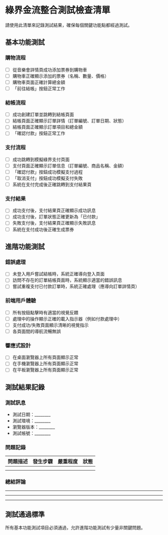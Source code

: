 # 綠界金流整合測試檢查清單

請使用此清單來記錄測試結果，確保每個關鍵功能點都經過測試。

## 基本功能測試

### 購物流程
- [ ] 從音樂會詳情頁成功添加票券到購物車
- [ ] 購物車正確顯示添加的票券（名稱、數量、價格）
- [ ] 購物車頁面正確計算總金額
- [ ] 「前往結帳」按鈕正常工作

### 結帳流程
- [ ] 成功創建訂單並跳轉到結帳頁面
- [ ] 結帳頁面正確顯示訂單詳情（訂單編號、訂單日期、狀態）
- [ ] 結帳頁面正確顯示訂單項目和總金額
- [ ] 「確認付款」按鈕正常工作

### 支付流程
- [ ] 成功跳轉到模擬綠界支付頁面
- [ ] 支付頁面正確顯示訂單信息（訂單編號、商品名稱、金額）
- [ ] 「確認付款」按鈕成功模擬支付過程
- [ ] 「取消支付」按鈕成功模擬支付失敗
- [ ] 系統在支付完成後正確跳轉到支付結果頁

### 支付結果
- [ ] 成功支付後，支付結果頁正確顯示成功訊息
- [ ] 成功支付後，訂單狀態正確更新為「已付款」
- [ ] 失敗支付後，支付結果頁正確顯示失敗訊息
- [ ] 系統在支付成功後正確生成票券

## 進階功能測試

### 錯誤處理
- [ ] 未登入用戶嘗試結帳時，系統正確導向登入頁面
- [ ] 訪問不存在的訂單結帳頁面時，系統顯示適當的錯誤訊息
- [ ] 嘗試重複支付已付款訂單時，系統正確處理（應導向訂單詳情頁）

### 前端用戶體驗
- [ ] 所有按鈕點擊時有適當的視覺反饋
- [ ] 處理中的操作顯示正確的載入指示器（例如付款處理中）
- [ ] 支付成功/失敗頁面顯示清晰的視覺指示
- [ ] 各頁面間的導航流暢無誤

### 響應式設計
- [ ] 在桌面瀏覽器上所有頁面顯示正常
- [ ] 在手機瀏覽器上所有頁面顯示正常
- [ ] 在平板瀏覽器上所有頁面顯示正常

## 測試結果記錄

### 測試訊息
- 測試日期：________
- 測試環境：________
- 瀏覽器版本：________
- 測試帳號：________

### 問題記錄
| 問題描述 | 發生步驟 | 嚴重程度 | 狀態 |
|---------|---------|----------|------|
|         |         |          |      |
|         |         |          |      |

### 總結評論
_______________________________________
_______________________________________
_______________________________________

## 測試通過標準
所有基本功能測試項目必須通過，允許進階功能測試有少量非關鍵問題。
